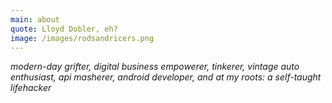 ```yaml
---
main: about
quote: Lloyd Dobler, eh?
image: /images/rodsandricers.png
---
```


_modern-day grifter, digital business empowerer, tinkerer, vintage auto enthusiast, api masherer, android developer, and at my roots: a self-taught lifehacker_
